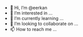 - 👋 Hi, I’m @eerkan
- 👀 I’m interested in ...
- 🌱 I’m currently learning ...
- 💞️ I’m looking to collaborate on ...
- 📫 How to reach me ...

<!---
eerkan/eerkan is a ✨ special ✨ repository because its `README.md` (this file) appears on your GitHub profile.
You can click the Preview link to take a look at your changes.
--->
